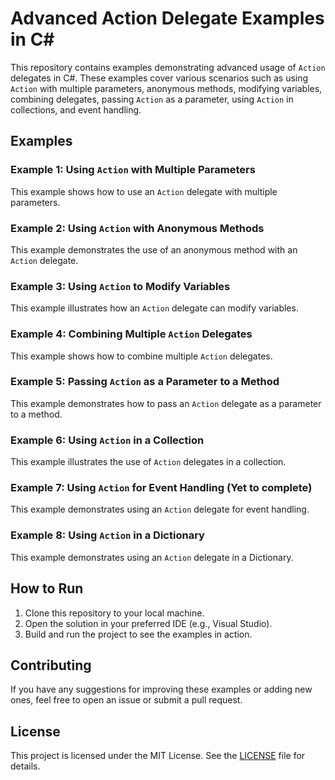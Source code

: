 # Advanced Action Delegate Examples in C#

This repository contains examples demonstrating advanced usage of `Action` delegates in C#. These examples cover various scenarios such as using `Action` with multiple parameters, anonymous methods, modifying variables, combining delegates, passing `Action` as a parameter, using `Action` in collections, and event handling.

## Examples

### Example 1: Using `Action` with Multiple Parameters
This example shows how to use an `Action` delegate with multiple parameters.

### Example 2: Using `Action` with Anonymous Methods
This example demonstrates the use of an anonymous method with an `Action` delegate.

### Example 3: Using `Action` to Modify Variables
This example illustrates how an `Action` delegate can modify variables.

### Example 4: Combining Multiple `Action` Delegates
This example shows how to combine multiple `Action` delegates.

### Example 5: Passing `Action` as a Parameter to a Method
This example demonstrates how to pass an `Action` delegate as a parameter to a method.

### Example 6: Using `Action` in a Collection
This example illustrates the use of `Action` delegates in a collection.

### Example 7: Using `Action` for Event Handling (Yet to complete)
This example demonstrates using an `Action` delegate for event handling.

### Example 8: Using `Action` in a Dictionary
This example demonstrates using an `Action` delegate in a Dictionary.

## How to Run

1. Clone this repository to your local machine.
2. Open the solution in your preferred IDE (e.g., Visual Studio).
3. Build and run the project to see the examples in action.

## Contributing

If you have any suggestions for improving these examples or adding new ones, feel free to open an issue or submit a pull request.

## License

This project is licensed under the MIT License. See the [LICENSE](LICENSE) file for details.

